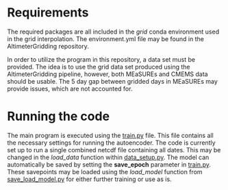 # Requirements

The required packages are all included in the *grid* conda environment used in the grid interpolation. The environment.yml file may be found in the AltimeterGridding repository.

In order to utilize the program in this repository, a data set must be provided. The idea is to use the grid data set produced using the AltimeterGridding pipeline, however, both MEaSUREs and CMEMS data should be usable. The 5 day gap between gridded days in MEaSUREs may provide issues, which are not accounted for.

# Running the code

The main program is executed using the [train.py](train.py) file. This file contains all the necessary settings for running the autoencoder. The code is currently set up to run a single combined netcdf file containing all dates. This may be changed in the *load_data* function within [data_setup.py](src/data_setup.py). The model can automatically be saved by setting the **save_epoch** parameter in [train.py](train.py). These savepoints may be loaded using the *load_model* function from [save_load_model.py](src/save_load_model.py) for either further training or use as is.
